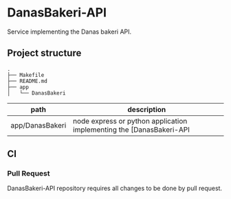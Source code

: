 # DanasBakeri-API

Service implementing the Danas bakeri API.

## Project structure

    .
    ├── Makefile
    ├── README.md
    ├── app
    │   └── DanasBakeri

| path                 | description                                                          |
| -------------------- | -----------------------------------------------------                |
| app/DanasBakeri      | node express or python application implementing the [DanasBakeri-API |

## CI

### Pull Request

DanasBakeri-API repository requires all changes to be done by pull request.

